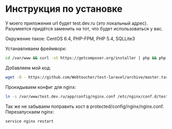 Инструкция по установке
===========

У моего приложения url будет test.dev.ru (это локальный адрес). Разумеется придётся заменить на тот, что будет использоваться у вас.

Окружение такое: CentOS 6.4, PHP-FPM, PHP 5.4, SQLLite3

Устанавливаем фреймворк:

```bash
cd /var/www && curl -sS https://getcomposer.org/installer | php && php composer.phar create-project laravel/laravel --prefer-dist && mv laravel test.dev.ru && cd test.dev.ru && mkdir logs
```

Добавляем мой код:

```bash
wget -O - https://github.com/Webtoucher/test-laravel/archive/master.tar.gz | tar -xzp --strip=1
```

Прокидываем конфиг для nginx:

```bash
ln -s /var/www/test.dev.ru/app/config/nginx.conf /etc/nginx/conf.d/test.dev.ru.conf
```

Так же не забываем поправить хост в protected/config/nginx/nginx.conf. Перезапускаем nginx:

```bash
service nginx restart
```
